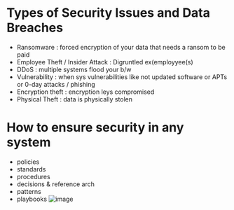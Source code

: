 # Types of Security Issues and Data Breaches
- Ransomware : forced encryption of your data that needs a ransom to be paid
- Employee Theft / Insider Attack : Digruntled ex(employyee(s)
- DDoS : multiple systems flood your b/w
- Vulnerability : when sys vulnerabilities like not updated software or APTs or 0-day attacks / phishing
- Encryption theft : encryption leys compromised
- Physical Theft : data is physically stolen

# How to ensure security in any system
- policies
- standards
- procedures
- decisions & reference arch
- patterns
- playbooks 
![image](https://github.com/trohit/ik/assets/466385/249cb20b-f764-4c58-8a32-bbf362caffdd)
